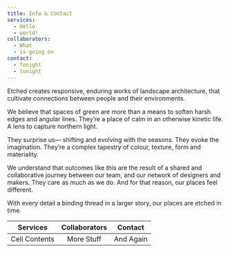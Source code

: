 ```yaml
---
title: Info & Contact
services:
  - Hello
  - world!
collaborators:
  - What
  - is going on
contact:
  - Tonight
  - tonight
---
```

Etched creates responsive, enduring works of landscape architecture, that cultivate connections between people and their environments.

We believe that spaces of green are more than a means to soften harsh edges and angular lines. They’re a place of calm in an otherwise kinetic life. A lens to capture northern light.

They surprise us— shifting and evolving with the seasons. They evoke the imagination. They’re a complex tapestry of colour, texture, form and materiality.

We understand that outcomes like this are the result of a shared and collaborative journey between our team, and our network of designers and makers. They care as much as we do. And for that reason, our places feel different.

With every detail a binding thread in a larger story, our places are etched in time.

| Services        | Collaborators  | Contact       |
| :-------------: | :----------:   | :-----------: |
| Cell Contents   | More Stuff     | And Again     |
